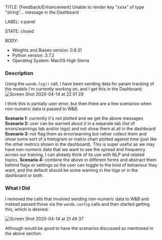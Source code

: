 TITLE:
[Feedback/Enhancement] Unable to render key "xxxx" of type "string"... message in the Dashboard

LABEL:
c:panel

STATE:
closed

BODY:
* Weights and Biases version: 0.8.31
* Python version: 3.7.2
* Operating System: MacOS High Sierra

### Description

Using the `wandb.log()` call, I have been sending data for param tracking of the models I'm currently working on, and I get this in the Dashboard:
![Screen Shot 2020-04-14 at 22 01 29](https://user-images.githubusercontent.com/1570917/79370192-28f9fa00-7f4a-11ea-9ab5-90877e95ebdc.png)

I think this is partially user error, but then there are a few scenarios when non-numeric data is passed to W&B.

**Scenario 1:** currently it's not plotted and we get the above messages
**Scenario 2:** user can be warned about it in a separate tab (list of errors/warnings tab and/or logs) and not show them at all in the dashboard
**Scenario 3:** not flag them as error/warning but rather collect them and show some sort of a histogram or matrix chart plotted against time (just like the other metrics shown in the dashboard). This is super useful as we may have non-numeric data that we want to see the spread and frequency across our training, I can already think of its use with NLP and related topics.
**Scenario 4:** combine the above in different forms and abstract them behind flags or settings so the user can toggle to the kind of behaviour they want, and the default should be some warning in the logs or in the dashboard or both.

### What I Did

I removed the calls that involved sending non-numeric data to W&B and instead passed those via the `wandb.config` calls and then started getting this, which is desired:

![Screen Shot 2020-04-14 at 21 49 37](https://user-images.githubusercontent.com/1570917/79370206-30b99e80-7f4a-11ea-889e-f9334d50a76a.png)

Although would be good to have the scenarios discussed as mentioned in the above section.


